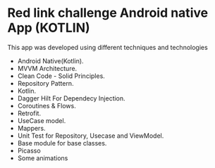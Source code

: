 
# Red link challenge Android native App (KOTLIN)

 This app was developed using different techniques and technologies


* Android Native(Kotlin).
* MVVM Architecture.
* Clean Code - Solid Principles.
* Repository Pattern.
* Kotlin.
* Dagger Hilt For Dependecy Injection.
* Coroutines & Flows.
* Retrofit.
* UseCase model.
* Mappers.
* Unit Test for Repository, Usecase and ViewModel.
* Base module for base classes.
* Picasso
* Some animations


    
